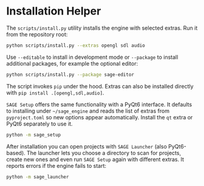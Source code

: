 # Installation Helper

The ``scripts/install.py`` utility installs the engine with selected extras.
Run it from the repository root:

```bash
python scripts/install.py --extras opengl sdl audio
```

Use ``--editable`` to install in development mode or ``--package`` to install
additional packages, for example the optional editor:

```bash
python scripts/install.py --package sage-editor
```

The script invokes ``pip`` under the hood. Extras can also be installed
directly with ``pip install .[opengl,sdl,audio]``.

``SAGE Setup`` offers the same functionality with a PyQt6 interface. It
defaults to installing under ``~/sage_engine`` and reads the list of extras
from ``pyproject.toml`` so new options appear automatically. Install the
``qt`` extra or PyQt6 separately to use it.
```bash
python -m sage_setup
```
After installation you can open projects with ``SAGE Launcher`` (also PyQt6-based).
The launcher lets you choose a directory to scan for projects, create new ones
and even run ``SAGE Setup`` again with different extras. It reports errors if the
engine fails to start:
```bash
python -m sage_launcher
```
